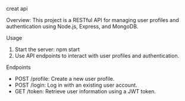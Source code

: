 creat api

Overview:
This project is a RESTful API for managing user profiles and authentication using Node.js, Express, and MongoDB.

Usage
1. Start the server: npm start
2. Use API endpoints to interact with user profiles and authentication.

Endpoints
- POST /profile: Create a new user profile.
- POST /login: Log in with an existing user account.
- GET /token: Retrieve user information using a JWT token.












